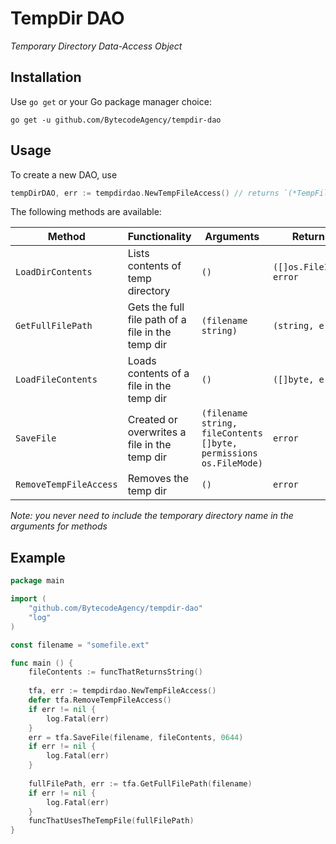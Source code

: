 # TempDir DAO

_Temporary Directory Data-Access Object_

## Installation

Use `go get` or your Go package manager choice:

```
go get -u github.com/BytecodeAgency/tempdir-dao
```

## Usage

To create a new DAO, use 

```go
tempDirDAO, err := tempdirdao.NewTempFileAccess() // returns `(*TempFileAccess, error)`
```

The following methods are available:

| Method | Functionality | Arguments | Returns |
| ------ | ------------- | --------- | ------- |
| `LoadDirContents` | Lists contents of temp directory | `()` | `([]os.FileInfo, error`
| `GetFullFilePath` | Gets the full file path of a file in the temp dir | `(filename string)`  | `(string, error)`
| `LoadFileContents` | Loads contents of a file in the temp dir | `()` | `([]byte, error)`
| `SaveFile` | Created or overwrites a file in the temp dir | `(filename string, fileContents []byte, permissions os.FileMode)` | `error`
| `RemoveTempFileAccess` | Removes the temp dir | `()` | `error`
 

_Note: you never need to include the temporary directory name in the arguments for methods_

## Example

```go
package main

import (
	"github.com/BytecodeAgency/tempdir-dao"
	"log"
)

const filename = "somefile.ext"

func main () {
    fileContents := funcThatReturnsString()
    
    tfa, err := tempdirdao.NewTempFileAccess()
    defer tfa.RemoveTempFileAccess()
    if err != nil {
    	log.Fatal(err)
    }
    err = tfa.SaveFile(filename, fileContents, 0644)
    if err != nil {
        log.Fatal(err)
    }
    
    fullFilePath, err := tfa.GetFullFilePath(filename)
    if err != nil {
        log.Fatal(err)
    }
    funcThatUsesTheTempFile(fullFilePath)
}
```

